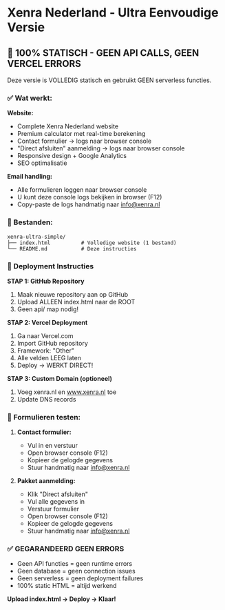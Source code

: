 # Xenra Nederland - Ultra Eenvoudige Versie

## 🎯 100% STATISCH - GEEN API CALLS, GEEN VERCEL ERRORS

Deze versie is VOLLEDIG statisch en gebruikt GEEN serverless functies.

### ✅ Wat werkt:

**Website:**
- Complete Xenra Nederland website
- Premium calculator met real-time berekening
- Contact formulier → logs naar browser console
- "Direct afsluiten" aanmelding → logs naar browser console
- Responsive design + Google Analytics
- SEO optimalisatie

**Email handling:**
- Alle formulieren loggen naar browser console
- U kunt deze console logs bekijken in browser (F12)
- Copy-paste de logs handmatig naar info@xenra.nl

### 📁 Bestanden:

```
xenra-ultra-simple/
├── index.html          # Volledige website (1 bestand)
└── README.md           # Deze instructies
```

### 🚀 Deployment Instructies

**STAP 1: GitHub Repository**
1. Maak nieuwe repository aan op GitHub
2. Upload ALLEEN index.html naar de ROOT
3. Geen api/ map nodig!

**STAP 2: Vercel Deployment**
1. Ga naar Vercel.com
2. Import GitHub repository
3. Framework: "Other"
4. Alle velden LEEG laten
5. Deploy → WERKT DIRECT!

**STAP 3: Custom Domain (optioneel)**
1. Voeg xenra.nl en www.xenra.nl toe
2. Update DNS records

### 📧 Formulieren testen:

1. **Contact formulier:**
   - Vul in en verstuur
   - Open browser console (F12)
   - Kopieer de gelogde gegevens
   - Stuur handmatig naar info@xenra.nl

2. **Pakket aanmelding:**
   - Klik "Direct afsluiten"
   - Vul alle gegevens in
   - Verstuur formulier
   - Open browser console (F12)
   - Kopieer de gelogde gegevens
   - Stuur handmatig naar info@xenra.nl

### ✅ GEGARANDEERD GEEN ERRORS

- Geen API functies = geen runtime errors
- Geen database = geen connection issues
- Geen serverless = geen deployment failures
- 100% static HTML = altijd werkend

**Upload index.html → Deploy → Klaar!**